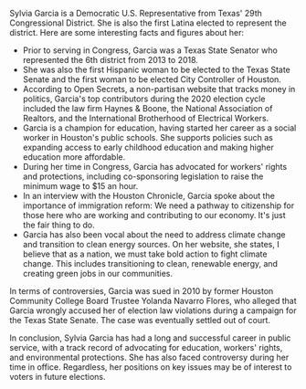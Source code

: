 Sylvia Garcia is a Democratic U.S. Representative from Texas' 29th Congressional District. She is also the first Latina elected to represent the district. Here are some interesting facts and figures about her:

- Prior to serving in Congress, Garcia was a Texas State Senator who represented the 6th district from 2013 to 2018.
- She was also the first Hispanic woman to be elected to the Texas State Senate and the first woman to be elected City Controller of Houston.
- According to Open Secrets, a non-partisan website that tracks money in politics, Garcia's top contributors during the 2020 election cycle included the law firm Haynes & Boone, the National Association of Realtors, and the International Brotherhood of Electrical Workers.
- Garcia is a champion for education, having started her career as a social worker in Houston's public schools. She supports policies such as expanding access to early childhood education and making higher education more affordable.
- During her time in Congress, Garcia has advocated for workers' rights and protections, including co-sponsoring legislation to raise the minimum wage to $15 an hour.
- In an interview with the Houston Chronicle, Garcia spoke about the importance of immigration reform: We need a pathway to citizenship for those here who are working and contributing to our economy. It's just the fair thing to do.
- Garcia has also been vocal about the need to address climate change and transition to clean energy sources. On her website, she states, I believe that as a nation, we must take bold action to fight climate change. This includes transitioning to clean, renewable energy, and creating green jobs in our communities.

In terms of controversies, Garcia was sued in 2010 by former Houston Community College Board Trustee Yolanda Navarro Flores, who alleged that Garcia wrongly accused her of election law violations during a campaign for the Texas State Senate. The case was eventually settled out of court.

In conclusion, Sylvia Garcia has had a long and successful career in public service, with a track record of advocating for education, workers' rights, and environmental protections. She has also faced controversy during her time in office. Regardless, her positions on key issues may be of interest to voters in future elections.
